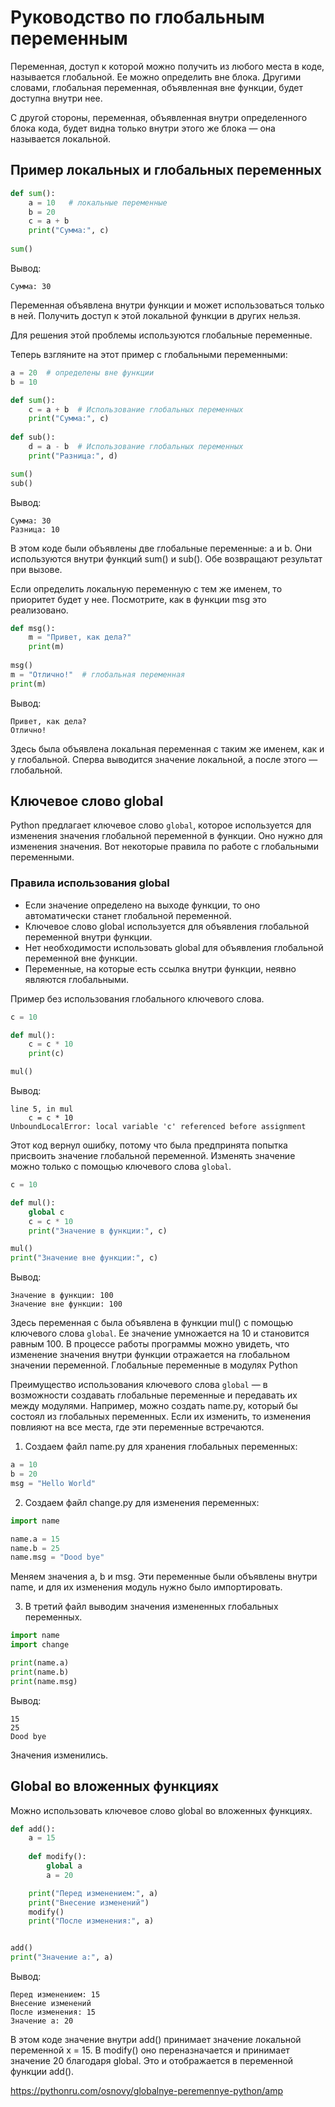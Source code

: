 # Руководство по глобальным переменным

Переменная, доступ к которой можно получить из любого места в коде, называется глобальной. Ее можно определить вне блока. Другими словами, глобальная переменная, объявленная вне функции, будет доступна внутри нее.

С другой стороны, переменная, объявленная внутри определенного блока кода, будет видна только внутри этого же блока — она называется локальной.

## Пример локальных и глобальных переменных

```python
def sum():  
    a = 10   # локальные переменные 
    b = 20  
    c = a + b  
    print("Сумма:", c)  
  
sum() 
```
Вывод:

```
Сумма: 30
```

Переменная объявлена внутри функции и может использоваться только в ней. Получить доступ к этой локальной функции в других нельзя.

Для решения этой проблемы используются глобальные переменные.

Теперь взгляните на этот пример с глобальными переменными:

```python
a = 20  # определены вне функции
b = 10  

def sum():  
    c = a + b  # Использование глобальных переменных  
    print("Сумма:", c)  
  
def sub():  
    d = a - b  # Использование глобальных переменных 
    print("Разница:", d)  

sum()
sub()
```

Вывод:

```
Сумма: 30
Разница: 10
```

В этом коде были объявлены две глобальные переменные: a и b. Они используются внутри функций sum() и sub(). Обе возвращают результат при вызове.

Если определить локальную переменную с тем же именем, то приоритет будет у нее. Посмотрите, как в функции msg это реализовано.

```python
def msg():  
    m = "Привет, как дела?"  
    print(m)  
  
msg()  
m = "Отлично!"  # глобальная переменная
print(m) 
```

Вывод:

```
Привет, как дела?
Отлично!
```

Здесь была объявлена локальная переменная с таким же именем, как и у глобальной. Сперва выводится значение локальной, а после этого — глобальной.

## Ключевое слово global

Python предлагает ключевое слово `global`, которое используется для изменения значения глобальной переменной в функции. Оно нужно для изменения значения. Вот некоторые правила по работе с глобальными переменными.

### Правила использования global

- Если значение определено на выходе функции, то оно автоматически станет глобальной переменной.
- Ключевое слово global используется для объявления глобальной переменной внутри функции.
- Нет необходимости использовать global для объявления глобальной переменной вне функции.
- Переменные, на которые есть ссылка внутри функции, неявно являются глобальными.

Пример без использования глобального ключевого слова.

```python
c = 10  

def mul():
    c = c * 10 
    print(c) 

mul() 
```

Вывод:

```
line 5, in mul
    c = c * 10
UnboundLocalError: local variable 'c' referenced before assignment
```

Этот код вернул ошибку, потому что была предпринята попытка присвоить значение глобальной переменной. Изменять значение можно только с помощью ключевого слова `global`.

```python
c = 10  

def mul():
    global c
    c = c * 10 
    print("Значение в функции:", c)  

mul()  
print("Значение вне функции:", c)  
```

Вывод:

```
Значение в функции: 100
Значение вне функции: 100
```

Здесь переменная c была объявлена в функции mul() с помощью ключевого слова `global`. Ее значение умножается на 10 и становится равным 100. В процессе работы программы можно увидеть, что изменение значения внутри функции отражается на глобальном значении переменной.
Глобальные переменные в модулях Python

Преимущество использования ключевого слова `global` — в возможности создавать глобальные переменные и передавать их между модулями. Например, можно создать name.py, который бы состоял из глобальных переменных. Если их изменить, то изменения повлияют на все места, где эти переменные встречаются.

1. Создаем файл name.py для хранения глобальных переменных:

```python
a = 10 
b = 20 
msg = "Hello World"
```

2. Создаем файл change.py для изменения переменных:

```python
import name

name.a = 15  
name.b = 25
name.msg = "Dood bye"  
```

Меняем значения a, b и msg. Эти переменные были объявлены внутри name, и для их изменения модуль нужно было импортировать.

3. В третий файл выводим значения измененных глобальных переменных.

```python
import name
import change

print(name.a) 
print(name.b)
print(name.msg)
```

Вывод:

```
15
25
Dood bye
```

Значения изменились. 

## Global во вложенных функциях

Можно использовать ключевое слово global во вложенных функциях.

```python
def add():
    a = 15
  
    def modify():
        global a
        a = 20

    print("Перед изменением:", a)
    print("Внесение изменений")
    modify()
    print("После изменения:", a)


add()
print("Значение a:", a)  
```

Вывод:

```
Перед изменением: 15
Внесение изменений
После изменения: 15
Значение a: 20
```

В этом коде значение внутри add() принимает значение локальной переменной x = 15. В modify() оно переназначается и принимает значение 20 благодаря global. Это и отображается в переменной функции add().

<https://pythonru.com/osnovy/globalnye-peremennye-python/amp>
